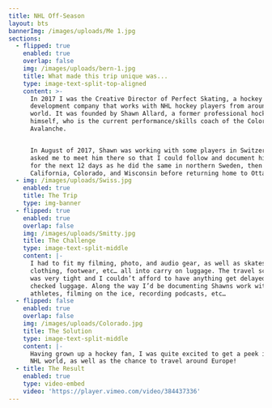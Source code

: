 ```yaml
---
title: NHL Off-Season
layout: bts
bannerImg: /images/uploads/Me 1.jpg
sections:
  - flipped: true
    enabled: true
    overlap: false
    img: /images/uploads/bern-1.jpg
    title: What made this trip unique was...
    type: image-text-split-top-aligned
    content: >-
      In 2017 I was the Creative Director of Perfect Skating, a hockey
      development company that works with NHL hockey players from around the
      world. It was founded by Shawn Allard, a former professional hockey player
      himself, who is the current performance/skills coach of the Colorado
      Avalanche.


      In August of 2017, Shawn was working with some players in Switzerland. He
      asked me to meet him there so that I could follow and document his work
      for the next 12 days as he did the same in northern Sweden, then across to
      California, Colorado, and Wisconsin before returning home to Ottawa.
  - img: /images/uploads/Swiss.jpg
    enabled: true
    title: The Trip
    type: img-banner
  - flipped: true
    enabled: true
    overlap: false
    img: /images/uploads/Smitty.jpg
    title: The Challenge
    type: image-text-split-middle
    content: |-
      I had to fit my filming, photo, and audio gear, as well as skates,
      clothing, footwear, etc… all into carry on luggage. The travel schedule
      was very tight and I couldn’t afford to have anything get delayed in
      checked luggage. Along the way I’d be documenting Shawns work with various
      athletes, filming on the ice, recording podcasts, etc…
  - flipped: false
    enabled: true
    overlap: false
    img: /images/uploads/Colorado.jpg
    title: The Solution
    type: image-text-split-middle
    content: |-
      Having grown up a hockey fan, I was quite excited to get a peek into the
      NHL world, as well as the chance to travel around Europe!
  - title: The Result
    enabled: true
    type: video-embed
    video: 'https://player.vimeo.com/video/384437336'
---
```

